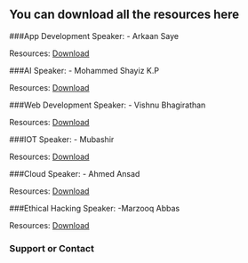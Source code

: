 ## You can download all the resources here

###App Development
Speaker: - Arkaan Saye

Resources: [Download](//)


###AI
Speaker: - Mohammed Shayiz K.P

Resources: [Download](//)


###Web Development
Speaker: - Vishnu Bhagirathan

Resources: [Download](//)


###IOT
Speaker: - Mubashir

Resources: [Download](//)


###Cloud
Speaker: - Ahmed Ansad

Resources: [Download](//)



###Ethical Hacking
Speaker: -Marzooq Abbas

Resources: [Download](//)


### Support or Contact
